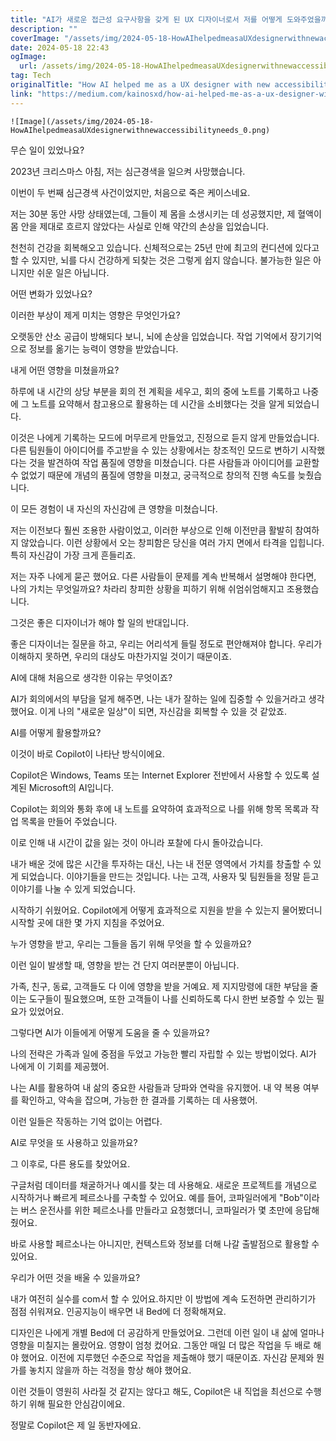 ```yaml
---
title: "AI가 새로운 접근성 요구사항을 갖게 된 UX 디자이너로서 저를 어떻게 도와주었을까요"
description: ""
coverImage: "/assets/img/2024-05-18-HowAIhelpedmeasaUXdesignerwithnewaccessibilityneeds_0.png"
date: 2024-05-18 22:43
ogImage: 
  url: /assets/img/2024-05-18-HowAIhelpedmeasaUXdesignerwithnewaccessibilityneeds_0.png
tag: Tech
originalTitle: "How AI helped me as a UX designer with new accessibility needs."
link: "https://medium.com/kainosxd/how-ai-helped-me-as-a-ux-designer-with-new-accessibility-needs-5f1f2713f590"
---
```



```
![Image](/assets/img/2024-05-18-HowAIhelpedmeasaUXdesignerwithnewaccessibilityneeds_0.png)
```

무슨 일이 있었나요?

2023년 크리스마스 아침, 저는 심근경색을 일으켜 사망했습니다. 

이번이 두 번째 심근경색 사건이었지만, 처음으로 죽은 케이스네요.

<div class="content-ad"></div>

저는 30분 동안 사망 상태였는데, 그들이 제 몸을 소생시키는 데 성공했지만, 제 혈액이 몸 안을 제대로 흐르지 않았다는 사실로 인해 약간의 손상을 입었습니다.

천천히 건강을 회복해오고 있습니다. 신체적으로는 25년 만에 최고의 컨디션에 있다고 할 수 있지만, 뇌를 다시 건강하게 되찾는 것은 그렇게 쉽지 않습니다. 불가능한 일은 아니지만 쉬운 일은 아닙니다.

어떤 변화가 있었나요?

이러한 부상이 제게 미치는 영향은 무엇인가요?

오랫동안 산소 공급이 방해되다 보니, 뇌에 손상을 입었습니다. 작업 기억에서 장기기억으로 정보를 옮기는 능력이 영향을 받았습니다.

<div class="content-ad"></div>

내게 어떤 영향을 미쳤을까요?

하루에 내 시간의 상당 부분을 회의 전 계획을 세우고, 회의 중에 노트를 기록하고 나중에 그 노트를 요약해서 참고용으로 활용하는 데 시간을 소비했다는 것을 알게 되었습니다.

이것은 나에게 기록하는 모드에 머무르게 만들었고, 진정으로 듣지 않게 만들었습니다. 다른 팀원들이 아이디어를 주고받을 수 있는 상황에서는 창조적인 모드로 변하기 시작했다는 것을 발견하여 작업 품질에 영향을 미쳤습니다. 다른 사람들과 아이디어를 교환할 수 없었기 때문에 개념의 품질에 영향을 미쳤고, 궁극적으로 창의적 진행 속도를 늦췄습니다.

이 모든 경험이 내 자신의 자신감에 큰 영향을 미쳤습니다.

<div class="content-ad"></div>

저는 이전보다 훨씬 조용한 사람이었고, 이러한 부상으로 인해 이전만큼 활발히 참여하지 않았습니다. 이런 상황에서 오는 창피함은 당신을 여러 가지 면에서 타격을 입힙니다. 특히 자신감이 가장 크게 흔들리죠.

저는 자주 나에게 묻곤 했어요. 다른 사람들이 문제를 계속 반복해서 설명해야 한다면, 나의 가치는 무엇일까요? 차라리 창피한 상황을 피하기 위해 쉬엄쉬엄해지고 조용했습니다.

그것은 좋은 디자이너가 해야 할 일의 반대입니다.

좋은 디자이너는 질문을 하고, 우리는 어리석게 들릴 정도로 편안해져야 합니다. 우리가 이해하지 못하면, 우리의 대상도 마찬가지일 것이기 때문이죠.

<div class="content-ad"></div>

AI에 대해 처음으로 생각한 이유는 무엇이죠?

AI가 회의에서의 부담을 덜게 해주면, 나는 내가 잘하는 일에 집중할 수 있을거라고 생각했어요. 이게 나의 "새로운 일상"이 되면, 자신감을 회복할 수 있을 것 같았죠.

AI를 어떻게 활용할까요?

이것이 바로 Copilot이 나타난 방식이에요.

<div class="content-ad"></div>

Copilot은 Windows, Teams 또는 Internet Explorer 전반에서 사용할 수 있도록 설계된 Microsoft의 AI입니다.

Copilot는 회의와 통화 후에 내 노트를 요약하여 효과적으로 나를 위해 항목 목록과 작업 목록을 만들어 주었습니다.

이로 인해 내 시간이 값을 잃는 것이 아니라 포찰에 다시 돌아갔습니다.

내가 배운 것에 많은 시간을 투자하는 대신, 나는 내 전문 영역에서 가치를 창출할 수 있게 되었습니다. 이야기들을 만드는 것입니다. 나는 고객, 사용자 및 팀원들을 정말 듣고 이야기를 나눌 수 있게 되었습니다.

<div class="content-ad"></div>

시작하기 쉬웠어요. Copilot에게 어떻게 효과적으로 지원을 받을 수 있는지 물어봤더니 시작할 곳에 대한 몇 가지 지침을 주었어요.

누가 영향을 받고, 우리는 그들을 돕기 위해 무엇을 할 수 있을까요?

이런 일이 발생할 때, 영향을 받는 건 단지 여러분뿐이 아닙니다.

가족, 친구, 동료, 고객들도 다 이에 영향을 받을 거예요. 제 지지망령에 대한 부담을 줄이는 도구들이 필요했으며, 또한 고객들이 나를 신뢰하도록 다시 한번 보증할 수 있는 필요가 있었어요.

그렇다면 AI가 이들에게 어떻게 도움을 줄 수 있을까요?

<div class="content-ad"></div>

나의 전략은 가족과 일에 중점을 두었고 가능한 빨리 자립할 수 있는 방법이었다. AI가 나에게 이 기회를 제공했어.

나는 AI를 활용하여 내 삶의 중요한 사람들과 당파와 연락을 유지했어. 내 약 복용 여부를 확인하고, 약속을 잡으며, 가능한 한 결과를 기록하는 데 사용했어.

이런 일들은 작동하는 기억 없이는 어렵다.

AI로 무엇을 또 사용하고 있을까요?

<div class="content-ad"></div>

그 이후로, 다른 용도를 찾았어요.

구글처럼 데이터를 채굴하거나 예시를 찾는 데 사용해요. 새로운 프로젝트를 개념으로 시작하거나 빠르게 페르소나를 구축할 수 있어요. 예를 들어, 코파일러에게 "Bob"이라는 버스 운전사를 위한 페르소나를 만들라고 요청했더니, 코파일러가 몇 초만에 응답해줬어요.

바로 사용할 페르소나는 아니지만, 컨텍스트와 정보를 더해 나갈 출발점으로 활용할 수 있어요.

우리가 어떤 것을 배울 수 있을까요?

<div class="content-ad"></div>

내가 여전히 실수를 com서 할 수 있어요.하지만 이 방법에 계속 도전하면 관리하기가 점점 쉬워져요. 인공지능이 배우면 내 Bed에 더 정확해져요.

디자인은 나에게 개별 Bed에 더 공감하게 만들었어요. 그런데 이런 일이 내 삶에 얼마나 영향을 미칠지는 몰랐어요. 영향이 엄청 컸어요. 그동안 매일 더 많은 작업을 두 배로 해야 했어요. 이전에 지루했던 수준으로 작업을 제출해야 했기 때문이죠. 자신감 문제와 뭔가를 놓치지 않을까 하는 걱정을 항상 해야 했어요.

이런 것들이 영원히 사라질 것 같지는 않다고 해도, Copilot은 내 직업을 최선으로 수행하기 위해 필요한 안심감이에요.

정말로 Copilot은 제 일 동반자에요.